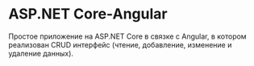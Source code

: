 # ASP.NET Core-Angular
Простое приложение на ASP.NET Core в связке с Angular, в котором реализован CRUD интерфейс (чтение, добавление, изменение и удаление данных).

